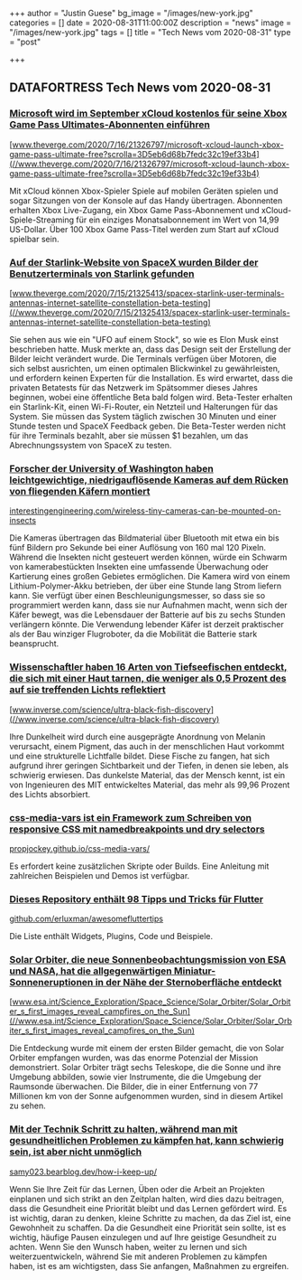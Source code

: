 +++
author = "Justin Guese"
bg_image = "/images/new-york.jpg"
categories = []
date = 2020-08-31T11:00:00Z
description = "news"
image = "/images/new-york.jpg"
tags = []
title = "Tech News vom 2020-08-31"
type = "post"

+++

        
## DATAFORTRESS Tech News vom 2020-08-31





### [Microsoft wird im September xCloud kostenlos für seine Xbox Game Pass Ultimates-Abonnenten einführen](//www.theverge.com/2020/7/16/21326797/microsoft-xcloud-launch-xbox-game-pass-ultimate-free?scrolla=3D5eb6d68b7fedc32c19ef33b4)


[www.theverge.com/2020/7/16/21326797/microsoft-xcloud-launch-xbox-game-pass-ultimate-free?scrolla=3D5eb6d68b7fedc32c19ef33b4](//www.theverge.com/2020/7/16/21326797/microsoft-xcloud-launch-xbox-game-pass-ultimate-free?scrolla=3D5eb6d68b7fedc32c19ef33b4)


Mit xCloud können Xbox-Spieler Spiele auf mobilen Geräten spielen und sogar Sitzungen von der Konsole auf das Handy übertragen. Abonnenten erhalten Xbox Live-Zugang, ein Xbox Game Pass-Abonnement und xCloud-Spiele-Streaming für ein einziges Monatsabonnement im Wert von 14,99 US-Dollar. Über 100 Xbox Game Pass-Titel werden zum Start auf xCloud spielbar sein.


### [Auf der Starlink-Website von SpaceX wurden Bilder der Benutzerterminals von Starlink gefunden](//www.theverge.com/2020/7/15/21325413/spacex-starlink-user-terminals-antennas-internet-satellite-constellation-beta-testing)


[www.theverge.com/2020/7/15/21325413/spacex-starlink-user-terminals-antennas-internet-satellite-constellation-beta-testing](//www.theverge.com/2020/7/15/21325413/spacex-starlink-user-terminals-antennas-internet-satellite-constellation-beta-testing)


Sie sehen aus wie ein "UFO auf einem Stock", so wie es Elon Musk einst beschrieben hatte. Musk merkte an, dass das Design seit der Erstellung der Bilder leicht verändert wurde. Die Terminals verfügen über Motoren, die sich selbst ausrichten, um einen optimalen Blickwinkel zu gewährleisten, und erfordern keinen Experten für die Installation. Es wird erwartet, dass die privaten Betatests für das Netzwerk im Spätsommer dieses Jahres beginnen, wobei eine öffentliche Beta bald folgen wird. Beta-Tester erhalten ein Starlink-Kit, einen Wi-Fi-Router, ein Netzteil und Halterungen für das System. Sie müssen das System täglich zwischen 30 Minuten und einer Stunde testen und SpaceX Feedback geben. Die Beta-Tester werden nicht für ihre Terminals bezahlt, aber sie müssen $1 bezahlen, um das Abrechnungssystem von SpaceX zu testen.


### [Forscher der University of Washington haben leichtgewichtige, niedrigauflösende Kameras auf dem Rücken von fliegenden Käfern montiert](//interestingengineering.com/wireless-tiny-cameras-can-be-mounted-on-insects)


[interestingengineering.com/wireless-tiny-cameras-can-be-mounted-on-insects](//interestingengineering.com/wireless-tiny-cameras-can-be-mounted-on-insects)


Die Kameras übertragen das Bildmaterial über Bluetooth mit etwa ein bis fünf Bildern pro Sekunde bei einer Auflösung von 160 mal 120 Pixeln. Während die Insekten nicht gesteuert werden können, würde ein Schwarm von kamerabestückten Insekten eine umfassende Überwachung oder Kartierung eines großen Gebietes ermöglichen. Die Kamera wird von einem Lithium-Polymer-Akku betrieben, der über eine Stunde lang Strom liefern kann. Sie verfügt über einen Beschleunigungsmesser, so dass sie so programmiert werden kann, dass sie nur Aufnahmen macht, wenn sich der Käfer bewegt, was die Lebensdauer der Batterie auf bis zu sechs Stunden verlängern könnte. Die Verwendung lebender Käfer ist derzeit praktischer als der Bau winziger Flugroboter, da die Mobilität die Batterie stark beansprucht.


### [Wissenschaftler haben 16 Arten von Tiefseefischen entdeckt, die sich mit einer Haut tarnen, die weniger als 0,5 Prozent des auf sie treffenden Lichts reflektiert](//www.inverse.com/science/ultra-black-fish-discovery)


[www.inverse.com/science/ultra-black-fish-discovery](//www.inverse.com/science/ultra-black-fish-discovery)


Ihre Dunkelheit wird durch eine ausgeprägte Anordnung von Melanin verursacht, einem Pigment, das auch in der menschlichen Haut vorkommt und eine strukturelle Lichtfalle bildet. Diese Fische zu fangen, hat sich aufgrund ihrer geringen Sichtbarkeit und der Tiefen, in denen sie leben, als schwierig erwiesen. Das dunkelste Material, das der Mensch kennt, ist ein von Ingenieuren des MIT entwickeltes Material, das mehr als 99,96 Prozent des Lichts absorbiert.


### [css-media-vars ist ein Framework zum Schreiben von responsive CSS mit namedbreakpoints und dry selectors](//propjockey.github.io/css-media-vars/)


[propjockey.github.io/css-media-vars/](//propjockey.github.io/css-media-vars/)


Es erfordert keine zusätzlichen Skripte oder Builds. Eine Anleitung mit zahlreichen Beispielen und Demos ist verfügbar.


### [Dieses Repository enthält 98 Tipps und Tricks für Flutter](//github.com/erluxman/awesomefluttertips)


[github.com/erluxman/awesomefluttertips](//github.com/erluxman/awesomefluttertips)


Die Liste enthält Widgets, Plugins, Code und Beispiele.


### [Solar Orbiter, die neue Sonnenbeobachtungsmission von ESA und NASA, hat die allgegenwärtigen Miniatur-Sonneneruptionen in der Nähe der Sternoberfläche entdeckt](//www.esa.int/Science_Exploration/Space_Science/Solar_Orbiter/Solar_Orbiter_s_first_images_reveal_campfires_on_the_Sun)


[www.esa.int/Science_Exploration/Space_Science/Solar_Orbiter/Solar_Orbiter_s_first_images_reveal_campfires_on_the_Sun](//www.esa.int/Science_Exploration/Space_Science/Solar_Orbiter/Solar_Orbiter_s_first_images_reveal_campfires_on_the_Sun)


Die Entdeckung wurde mit einem der ersten Bilder gemacht, die von Solar Orbiter empfangen wurden, was das enorme Potenzial der Mission demonstriert. Solar Orbiter trägt sechs Teleskope, die die Sonne und ihre Umgebung abbilden, sowie vier Instrumente, die die Umgebung der Raumsonde überwachen. Die Bilder, die in einer Entfernung von 77 Millionen km von der Sonne aufgenommen wurden, sind in diesem Artikel zu sehen.


### [Mit der Technik Schritt zu halten, während man mit gesundheitlichen Problemen zu kämpfen hat, kann schwierig sein, ist aber nicht unmöglich](//samy023.bearblog.dev/how-i-keep-up/)


[samy023.bearblog.dev/how-i-keep-up/](//samy023.bearblog.dev/how-i-keep-up/)


Wenn Sie Ihre Zeit für das Lernen, Üben oder die Arbeit an Projekten einplanen und sich strikt an den Zeitplan halten, wird dies dazu beitragen, dass die Gesundheit eine Priorität bleibt und das Lernen gefördert wird. Es ist wichtig, daran zu denken, kleine Schritte zu machen, da das Ziel ist, eine Gewohnheit zu schaffen. Da die Gesundheit eine Priorität sein sollte, ist es wichtig, häufige Pausen einzulegen und auf Ihre geistige Gesundheit zu achten. Wenn Sie den Wunsch haben, weiter zu lernen und sich weiterzuentwickeln, während Sie mit anderen Problemen zu kämpfen haben, ist es am wichtigsten, dass Sie anfangen, Maßnahmen zu ergreifen.
